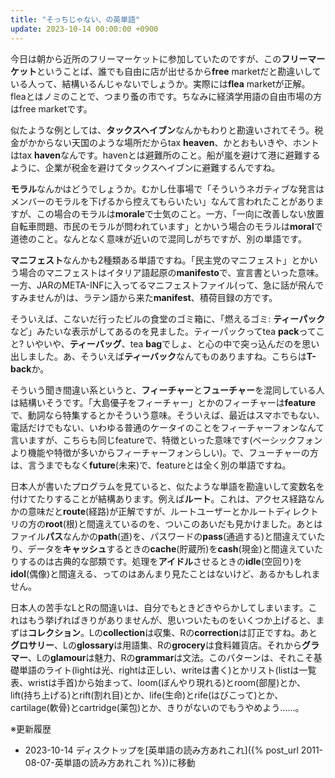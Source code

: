 ```yaml
---
title: "そっちじゃない、の英単語"
update: 2023-10-14 00:00:00 +0900
---
```


今日は朝から近所のフリーマーケットに参加していたのですが、この**フリーマーケット**ということば、誰でも自由に店が出せるから**free** marketだと勘違いしている人って、結構いるんじゃないでしょうか。実際には**flea** marketが正解。fleaとはノミのことで、つまり蚤の市です。ちなみに経済学用語の自由市場の方はfree marketです。

似たような例としては、**タックスヘイブン**なんかもわりと勘違いされてそう。税金がかからない天国のような場所だからtax **heaven**、かとおもいきや、ホントはtax **haven**なんです。havenとは避難所のこと。船が嵐を避けて港に避難するように、企業が税金を避けてタックスヘイブンに避難するんですね。

**モラル**なんかはどうでしょうか。むかし仕事場で「そういうネガティブな発言はメンバーのモラルを下げるから控えてもらいたい」なんて言われたことがありますが、この場合のモラルは**morale**で士気のこと。一方、「一向に改善しない放置自転車問題、市民のモラルが問われています」とかいう場合のモラルは**moral**で道徳のこと。なんとなく意味が近いので混同しがちですが、別の単語です。

**マニフェスト**なんかも2種類ある単語ですね。「民主党のマニフェスト」とかいう場合のマニフェストはイタリア語起原の**manifesto**で、宣言書といった意味。一方、JARのMETA-INFに入ってるマニフェストファイル(って、急に話が飛んですみませんが)は、ラテン語から来た**manifest**、積荷目録の方です。

そういえば、こないだ行ったビルの食堂のゴミ箱に、「燃えるゴミ: **ティーパック**など」みたいな表示がしてあるのを見ました。ティーパックってtea **pack**ってこと? いやいや、**ティーバッグ**、tea **bag**でしょ、と心の中で突っ込んだのを思い出しました。あ、そういえば**ティーバック**なんてものありますね。こちらは**T-back**か。

そういう聞き間違い系というと、**フィーチャー**と**フューチャー**を混同している人は結構いそうです。「大島優子をフィーチャー」とかのフィーチャーは**feature**で、動詞なら特集するとかそういう意味。そういえば、最近はスマホでもない、電話だけでもない、いわゆる普通のケータイのことをフィーチャーフォンなんて言いますが、こちらも同じfeatureで、特徴といった意味です(ベーシックフォンより機能や特徴が多いからフィーチャーフォンらしい)。で、フューチャーの方は、言うまでもなく**future**(未来)で、featureとは全く別の単語ですね。

日本人が書いたプログラムを見ていると、似たような単語を勘違いして変数名を付けてたりすることが結構あります。例えば**ルート**。これは、アクセス経路なんかの意味だと**route**(経路)が正解ですが、ルートユーザーとかルートディレクトリの方の**root**(根)と間違えているのを、ついこのあいだも見かけました。あとはファイル**パス**なんかの**path**(道)を、パスワードの**pass**(通過する)と間違えていたり、データを**キャッシュ**するときの**cache**(貯蔵所)を**cash**(現金)と間違えていたりするのは古典的な部類です。処理を**アイドル**させるときの**idle**(空回り)を**idol**(偶像)と間違える、ってのはあんまり見たことはないけど、あるかもしれません。

日本人の苦手なLとRの間違いは、自分でもときどきやらかしてしまいます。これはもう挙げればきりがありませんが、思いついたものをいくつか上げると、まずは**コレクション**。Lの**collection**は収集、Rの**correction**は訂正ですね。あと**グロサリー**、Lの**glossary**は用語集、Rの**grocery**は食料雑貨店。それから**グラマー**、Lの**glamour**は魅力、Rの**grammar**は文法。このパターンは、それこそ基礎単語のライト(lightは光、rightは正しい、writeは書く)とかリスト(listは一覧表、wristは手首)から始まって、loom(ぼんやり現れる)とroom(部屋)とか、lift(持ち上げる)とrift(割れ目)とか、life(生命)とrife(はびこって)とか、cartilage(軟骨)とcartridge(薬包)とか、きりがないのでもうやめよう……。

※更新履歴

- 2023-10-14 ディスクトップを[英単語の読み方あれこれ]({% post_url 2011-08-07-英単語の読み方あれこれ %})に移動

